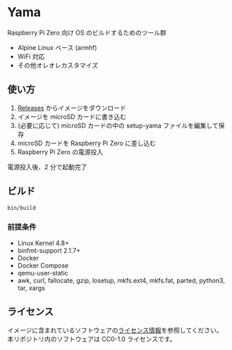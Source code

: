 # Yama

Raspberry Pi Zero 向け OS のビルドするためのツール群

- Alpine Linux ベース (armhf)
- WiFi 対応
- その他オレオレカスタマイズ

## 使い方

1. [Releases](https://github.com/kou029w/yama/releases) からイメージをダウンロード
2. イメージを microSD カードに書き込む
3. (必要に応じて) microSD カードの中の setup-yama ファイルを編集して保存
4. microSD カードを Raspberry Pi Zero に差し込む
5. Raspberry Pi Zero の電源投入

電源投入後、2 分で起動完了

## ビルド

```sh
bin/build
```

### 前提条件

- Linux Kernel 4.8+
- binfmt-support 2.1.7+
- Docker
- Docker Compose
- qemu-user-static
- awk, curl, fallocate, gzip, losetup, mkfs.ext4, mkfs.fat, parted, python3, tar, xargs

## ライセンス

イメージに含まれているソフトウェアの[ライセンス情報](https://pkgs.alpinelinux.org/packages)を参照してください。
本リポジトリ内のソフトウェアは CC0-1.0 ライセンスです。
